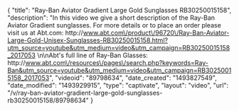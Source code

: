 {
    "title": "Ray-Ban Aviator Gradient Large Gold Sunglasses RB30250015158",
    "description": "In this video we give a short description of the Ray-Ban Aviator Gradient sunglasses.  For more details or to place an order please visit us at Abt.com: http:\/\/www.abt.com\/product\/96720\/Ray-Ban-Aviator-Large-Gold-Unisex-Sunglasses-RB30250015158.html?utm_source=youtube&utm_medium=video&utm_campaign=RB30250015158_2017053 \n\nAbt's full line of Ray-Ban Glasses: http:\/\/www.abt.com\/resources\/pages\/search.php?keywords=Ray-Ban&utm_source=youtube&utm_medium=video&utm_campaign=RB30250015158_2017053",
    "videoid": "89798634",
    "date_created": "1493827549",
    "date_modified": "1493929915",
    "type": "captivate",
    "layout": "video",
    "url": "\/v\/ray-ban-aviator-gradient-large-gold-sunglasses-rb30250015158\/89798634"
}
